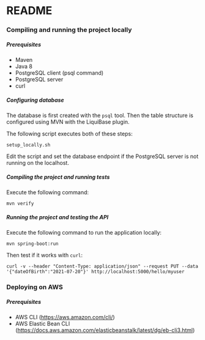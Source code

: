 # README #

### Compiling and running the project locally

##### Prerequisites

* Maven
* Java 8
* PostgreSQL client (psql command)
* PostgreSQL server
* curl

##### Configuring database

The database is first created with the `psql` tool.
Then the table structure is configured using MVN with the LiquiBase plugin.

The following script executes both of these steps:

``setup_locally.sh``


Edit the script and set the database endpoint if the PostgreSQL server is not running on the localhost. 

##### Compiling the project and running tests

Execute the following command:

``mvn verify``

##### Running the project and testing the API

Execute the following command to run the application locally:

``mvn spring-boot:run``

Then test if it works with ``curl``:

``curl -v --header "Content-Type: application/json" --request PUT --data '{"dateOfBirth":"2021-07-20"}' http://localhost:5000/hello/myuser``

### Deploying on AWS

##### Prerequisites

* AWS CLI (https://aws.amazon.com/cli/)
* AWS Elastic Bean CLI (https://docs.aws.amazon.com/elasticbeanstalk/latest/dg/eb-cli3.html)
